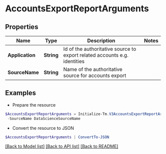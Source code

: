 # AccountsExportReportArguments
## Properties

Name | Type | Description | Notes
------------ | ------------- | ------------- | -------------
**Application** | **String** | Id of the authoritative source to export related accounts e.g. identities | 
**SourceName** | **String** | Name of the authoritative source for accounts export | 

## Examples

- Prepare the resource
```powershell
$AccountsExportReportArguments = Initialize-Tm.V3AccountsExportReportArguments  -Application 2c9180897eSourceIde781782f705b9 `
 -SourceName DataScienceSourceName
```

- Convert the resource to JSON
```powershell
$AccountsExportReportArguments | ConvertTo-JSON
```

[[Back to Model list]](../README.md#documentation-for-models) [[Back to API list]](../README.md#documentation-for-api-endpoints) [[Back to README]](../README.md)

